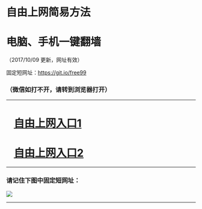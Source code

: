 ﻿# 自由上网简易方法

# 电脑、手机一键翻墙

（2017/10/09 更新，网址有效）

固定短网址：https://git.io/free99

### （微信如打不开，请转到浏览器打开）


***





# &nbsp;&nbsp; <a href="http://ft337916910.fwq-tz-1001.info/fwqtz01.html?t=100900113575 " target="_blank">自由上网入口1</a>
# &nbsp;&nbsp; <a href="http://ft502629052.fwq-tz-1002.info/fwqtz02.html?t=100900117770 " target="_blank">自由上网入口2</a>
***

### 请记住下图中固定短网址：

<img src="https://s3-us-west-2.amazonaws.com/fwq-1001/yjfq-20170905okok.png" /> 


***

